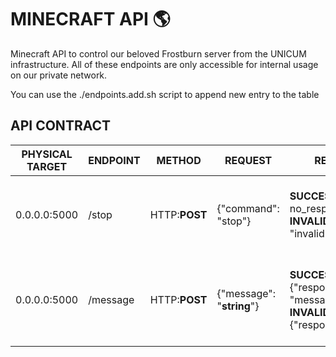 # MINECRAFT API 🌎
Minecraft API to control our beloved Frostburn server from the UNICUM infrastructure. All of these endpoints are only accessible for internal usage on our private network. 

You can use the ./endpoints.add.sh script to append new entry to the table

## API CONTRACT
| PHYSICAL TARGET | ENDPOINT | METHOD | REQUEST | RESPONSE | WHAT DOES IT DO? |
|--|--|--|--|--|--|
| 0.0.0.0:5000 | /stop | HTTP:**POST** | {"command": "stop"} | **SUCCESSFUL** no_response **INVALID** {"response": "invalid"} | Backend injects "/stop" command into minecraft server console then terminates self process |
|0.0.0.0:5000 | /message | HTTP:**POST** | {"message": "**string**"} | **SUCCESSFUL** {"response": "message_sent"} **INVALID** {"response":"invalid"} | Backend injects "/say ${message:String}" into minecraft server console to enable automated messages |
